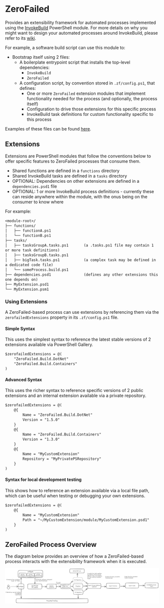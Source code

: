 # ZeroFailed

Provides an extensibility framework for automated processes implemented using the [InvokeBuild](https://github.com/nightroman/Invoke-Build) PowerShell module.  For more details on why you might
want to design your automated processes around InvokeBuild, please refer to its [wiki](https://github.com/nightroman/Invoke-Build/wiki/Concepts).

For example, a software build script can use this module to:

- Bootstrap itself using 2 files:
    - A boilerplate entrypoint script that installs the top-level dependencies:
        - `InvokeBuild`
        - `ZeroFailed`
    - A configuration script, by convention stored in `.zf/config.ps1`, that defines:
        - One or more `ZeroFailed` extension modules that implement functionality needed for the process (and optionally, the process itself)
        - Configuration to drive those extensions for this specific process
        - InvokeBuild task definitions for custom functionality specific to this process

Examples of these files can be found [here](./examples/).

## Extensions

Extensions are PowerShell modules that follow the conventions below to offer specific features to ZeroFailed processes that consume them.

- Shared functions are defined in a `functions` directory
- Shared InvokeBuild tasks are defined in a `tasks` directory
- OPTIONAL: Dependencies on other extensions are defined in a `dependencies.psd1` file
- OPTIONAL: 1 or more InvokeBuild process definitions - currently these can reside anywhere within the module, with the onus being on the consumer to know where

For example:
```
<module-root>/
├── functions/
│   ├── functionA.ps1
│   └── functionB.ps1
├── tasks/
│   ├── tasksGroupA.tasks.ps1       (a .tasks.ps1 file may contain 1 or more task definitions)
│   ├── tasksGroupB.tasks.ps1
│   ├── bigTask.tasks.ps1           (a complex task may be defined in a dedicated code file)
│   └── someProcess.build.ps1
├── dependencies.psd1               (defines any other extensions this one depends on)
├── MyExtension.psd1
└── MyExtension.psm1
```

### Using Extensions

A ZeroFailed-based process can use extensions by referencing them via the `zerofailedExtensions` property in its `.zf/config.ps1` file.

#### Simple Syntax

This uses the simplest syntax to reference the latest stable versions of 2 extensions available via PowerShell Gallery.

```
$zerofailedExtensions = @(
    "ZeroFailed.Build.DotNet"
    "ZeroFailed.Build.Containers"
)
```

#### Advanced Syntax

This uses the richer syntax to reference specific versions of 2 public extensions and an internal extension available via a private repository.

```
$zerofailedExtensions = @(
    @{
        Name = "ZeroFailed.Build.DotNet"
        Version = "1.5.0"
    }
    @{
        Name = "ZeroFailed.Build.Containers"
        Version = "1.3.0"
    }
    @{
        Name = "MyCustomExtension"
        Repository = "MyPrivatePSRepository"
    }
)
```

#### Syntax for local development testing

This shows how to reference an extension available via a local file path, which can be useful when testing or debugging your own extensions.

```
$zerofailedExtensions = @(
    @{
        Name = "MyCustomExtension"
        Path = "~/MyCustomExtension/module/MyCustomExtension.psd1"
    }
)
```


## ZeroFailed Process Overview

The diagram below provides an overview of how a ZeroFailed-based process interacts with the extensibility framework when it is executed.

![Extensibility Overview](./docs/assets/extensibility.png)